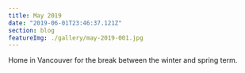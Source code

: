 ```yaml
---
title: May 2019
date: "2019-06-01T23:46:37.121Z"
section: blog
featureImg: ./gallery/may-2019-001.jpg
---
```


Home in Vancouver for the break between the winter and spring term.
